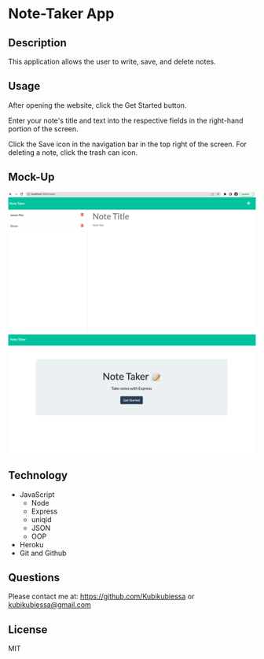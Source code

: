 # Note-Taker App

## Description 
This application allows the user to write, save, and delete notes.

## Usage
After opening the website, click the Get Started button.

Enter your note's title and text into the respective fields in the right-hand portion of the screen.

Click the Save icon in the navigation bar in the top right of the screen.
For deleting a note, click the trash can icon.

## Mock-Up
![Note-Taker1](./Develop/media/Note-Taker1.png)
![Note-Taker2](./Develop/media/Note-Taker2.png)

## Technology
- JavaScript
  - Node
  - Express
  - uniqid
  - JSON
  - OOP
- Heroku
- Git and Github

## Questions
Please contact me at: https://github.com/Kubikubiessa or kubikubiessa@gmail.com

## License
 MIT
